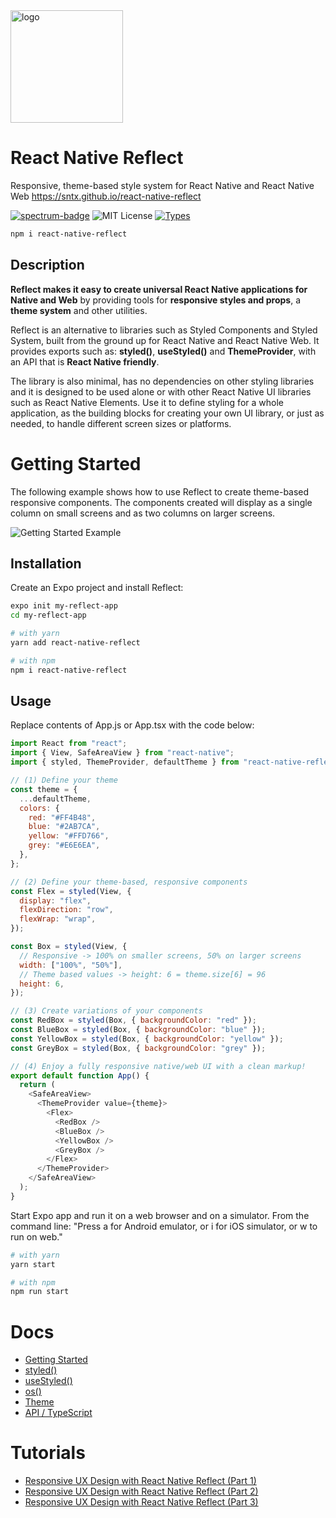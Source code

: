 <img src="https://github.com/sntx/react-native-reflect/raw/master/docs/_media/reflect-logo-color.svg" alt="logo" width="180"/>

# React Native Reflect

Responsive, theme-based style system for React Native and React Native Web
https://sntx.github.io/react-native-reflect

[![spectrum-badge][]][spectrum]
![MIT License][license]
[![Types](https://img.shields.io/npm/types/scrub-js.svg)](https://www.npmjs.com/package/react-native-reflect)

[spectrum-badge]: https://badgen.net/badge/spectrum/community/cyan
[spectrum]: https://spectrum.chat/react-native-reflect
[license]: https://badgen.net/badge/license/MIT/blue

```sh
npm i react-native-reflect
```

## Description

**Reflect makes it easy to create universal React Native applications for Native and Web** by providing tools for **responsive styles and props**, a **theme system** and other utilities.

Reflect is an alternative to libraries such as Styled Components and Styled System, built from the ground up for React Native and React Native Web. It provides exports such as: **styled()**, **useStyled()** and **ThemeProvider**, with an API that is **React Native friendly**.

The library is also minimal, has no dependencies on other styling libraries and it is designed to be used alone or with other React Native UI libraries such as React Native Elements. Use it to define styling for a whole application, as the building blocks for creating your own UI library, or just as needed, to handle different screen sizes or platforms.

# Getting Started

The following example shows how to use Reflect to create theme-based responsive components. The components created will display as a single column on small screens and as two columns on larger screens.

![Getting Started Example](https://github.com/sntx/react-native-reflect/raw/master/docs/_media/getting-started-example.jpg "Getting Started Example")

## Installation

Create an Expo project and install Reflect:

```bash
expo init my-reflect-app
cd my-reflect-app

# with yarn
yarn add react-native-reflect

# with npm
npm i react-native-reflect
```

## Usage

Replace contents of App.js or App.tsx with the code below:

```javascript
import React from "react";
import { View, SafeAreaView } from "react-native";
import { styled, ThemeProvider, defaultTheme } from "react-native-reflect";

// (1) Define your theme
const theme = {
  ...defaultTheme,
  colors: {
    red: "#FF4B48",
    blue: "#2AB7CA",
    yellow: "#FFD766",
    grey: "#E6E6EA",
  },
};

// (2) Define your theme-based, responsive components
const Flex = styled(View, {
  display: "flex",
  flexDirection: "row",
  flexWrap: "wrap",
});

const Box = styled(View, {
  // Responsive -> 100% on smaller screens, 50% on larger screens
  width: ["100%", "50%"],
  // Theme based values -> height: 6 = theme.size[6] = 96
  height: 6,
});

// (3) Create variations of your components
const RedBox = styled(Box, { backgroundColor: "red" });
const BlueBox = styled(Box, { backgroundColor: "blue" });
const YellowBox = styled(Box, { backgroundColor: "yellow" });
const GreyBox = styled(Box, { backgroundColor: "grey" });

// (4) Enjoy a fully responsive native/web UI with a clean markup!
export default function App() {
  return (
    <SafeAreaView>
      <ThemeProvider value={theme}>
        <Flex>
          <RedBox />
          <BlueBox />
          <YellowBox />
          <GreyBox />
        </Flex>
      </ThemeProvider>
    </SafeAreaView>
  );
}
```

Start Expo app and run it on a web browser and on a simulator. From the command line: "Press a for Android emulator, or i for iOS simulator, or w to run on web."

```bash
# with yarn
yarn start

# with npm
npm run start
```

# Docs

- [Getting Started](https://sntx.github.io/react-native-reflect/#/?id=getting-started)
- [styled()](https://sntx.github.io/react-native-reflect/#/?id=styled)
- [useStyled()](https://sntx.github.io/react-native-reflect/#/?id=usestyled)
- [os()](https://sntx.github.io/react-native-reflect/#/?id=os)
- [Theme](https://sntx.github.io/react-native-reflect/#/?id=theme)
- [API / TypeScript](https://sntx.github.io/react-native-reflect/#/?id=api-typescript)

# Tutorials

- [Responsive UX Design with React Native Reflect (Part 1)](https://dev.to/sntx/build-a-responsive-react-native-photo-album-part-1-4doe)
- [Responsive UX Design with React Native Reflect (Part 2)](https://dev.to/sntx/responsive-ux-design-with-react-native-reflect-part-2-m24)
- [Responsive UX Design with React Native Reflect (Part 3)](https://dev.to/sntx/responsive-ux-design-with-react-native-reflect-part-3-2i6f)